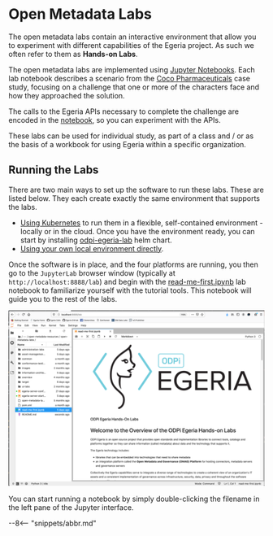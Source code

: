 <!-- SPDX-License-Identifier: CC-BY-4.0 -->
<!-- Copyright Contributors to the ODPi Egeria project. -->

# Open Metadata Labs

The open metadata labs contain an interactive environment that allow you to experiment with different capabilities of the Egeria project.  As such we often refer to them as **Hands-on Labs**.

The open metadata labs are implemented using [Jupyter Notebooks](/education/tutorials/jupyter-tutorial/overview).  Each lab notebook describes a scenario from the [Coco Pharmaceuticals](https://github.com/odpi/data-governance/tree/main/docs/coco-pharmaceuticals) case study, focusing on a challenge that one or more of the characters face and how they approached the solution.

The calls to the Egeria APIs necessary to complete the challenge are encoded in the [notebook](/education/tutorials/jupyter-tutorial/overview), so you can experiment with the APIs.

These labs can be used for individual study, as part of a class and / or as the basis of a workbook for using Egeria within a specific organization.

## Running the Labs

There are two main ways to set up the software to run these labs.  These are listed below. They each create exactly the same environment that supports the labs. 

* [Using Kubernetes](/guides/operations/kubernetes) to run them in a flexible, self-contained environment - locally or in the cloud. 
Once you have the environment ready, you can start by installing [odpi-egeria-lab](/guides/operations/kubernetes/charts/lab/) helm chart.
* [Using your own local environment directly](/education/open-metadata-labs/running-natively).

Once the software is in place, and the four platforms are running, you then go to the `JupyterLab` browser window (typically at `http://localhost:8888/lab`) and begin with the [read-me-first.ipynb](https://github.com/odpi/egeria-jupyter-notebooks/blob/main/read-me-first.ipynb) lab notebook to familiarize yourself with the tutorial tools.  This notebook will guide you to the rest of the labs.


![Read me first Jupyter Notebook](/education/tutorials/jupyter-tutorial/jupyter-notebook-browser-window.png)


You can start running a notebook by simply double-clicking the filename in the left pane of the Jupyter interface.

--8<-- "snippets/abbr.md"
